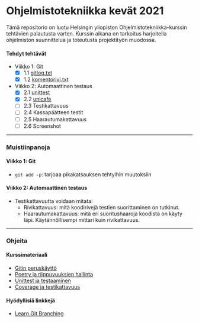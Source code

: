 # Ohjelmistotekniikka kevät 2021
Tämä repositorio on luotu Helsingin yliopiston Ohjelmistotekniikka-kurssin tehtävien palautusta varten.
Kurssin aikana on tarkoitus harjoitella ohjelmiston suunnittelua ja toteutusta projektityön muodossa.

#### Tehdyt tehtävät
- Viikko 1: Git
   - [x] 1.1 [gitlog.txt](https://github.com/iosonja/ot-harjoitustyo/blob/main/laskarit/viikko1/gitlog.txt)
   - [x] 1.2 [komentorivi.txt](https://github.com/iosonja/ot-harjoitustyo/blob/main/laskarit/viikko1/komentorivi.txt)

- Viikko 2: Automaattinen testaus
   - [x] 2.1 [unittest](https://github.com/iosonja/ot-harjoitustyo/blob/main/laskarit/viikko2/src/tests/maksukortti_test.py)
   - [x] 2.2 [unicafe](https://github.com/iosonja/ot-harjoitustyo/blob/main/laskarit/viikko2/unicafe/src/tests/maksukortti_test.py)
   - [ ] 2.3 Testikattavuus
   - [ ] 2.4 Kassapäätteen testit
   - [ ] 2.5 Haarautumakattavuus
   - [ ] 2.6 Screenshot

---
### Muistiinpanoja
#### Viikko 1: Git
- `git add -p`: tarjoaa pikakatsauksen tehtyihin muutoksiin

#### Viikko 2: Automaattinen testaus
- Testikattavuutta voidaan mitata:
   - Rivikattavuus: mitä koodirivejä testien suorittaminen on tutkinut.
   - Haarautumakattavuus: mitä eri suoritushaaroja koodista on käyty läpi. Käytännöllisempi mittari kuin rivikattavuus.

---
### Ohjeita
#### Kurssimateriaali
- [Gitin peruskäyttö](https://ohjelmistotekniikka-hy.github.io/viikko1)
- [Poetry ja riippuvuuksien hallinta](https://ohjelmistotekniikka-hy.github.io/python/poetry)
- [Unittest ja testaaminen](https://ohjelmistotekniikka-hy.github.io/python/unittest)
- [Coverage ja testikattavuus](https://ohjelmistotekniikka-hy.github.io/python/coverage)

#### Hyödyllisiä linkkejä
- [Learn Git Branching](https://learngitbranching.js.org)
